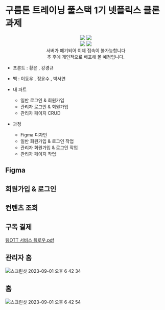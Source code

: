 # 구름톤 트레이닝 풀스택 1기 넷플릭스 클론 과제


<div align="center">
  <img src="https://img.shields.io/badge/React-61DAFB?style=for-the-badge&logo=React&logoColor=white"/>
  <img src="https://img.shields.io/badge/JavaScript-F7DF1E?style=for-the-badge&logo=JavaScript&logoColor=white"/>  
   <br/>
  <img src="https://img.shields.io/badge/React Router-CA4245?style=for-the-badge&logo=React Router&logoColor=white"/>  
  <img src="https://img.shields.io/badge/Tailwind%20CSS-38B2AC?style=for-the-badge&logo=Tailwind%20CSS&logoColor=white"/>
  <br/>
  서버가 폐기되어 이제 접속이 불가능합니다
<br/>
  추 후에 개인적으로 배포해 볼 예정입니다.
</div>

- 프론트 : 황윤 , 강경규
- 백 : 이동우 , 정윤수 , 박서연

- 내 파트
  - 일반 로그인 & 회원가입
  - 관리자 로그인 & 회원가입
  - 관리자 페이지 CRUD

- 과정
  - Figma 디자인
  - 일반 회원가입 & 로그인 작업
  - 관리자 회원가입 & 로그인 작업
  - 관리자 페이지 작업

## Figma
 
## 회원가입 & 로그인

## 컨텐츠 조회

## 구독 결제








[팀OTT 서비스 플로우.pdf](https://github.com/ganggyunggyu/hongflix/files/12496617/OTT.pdf)

## 관리자 홈
![스크린샷 2023-09-01 오후 6 42 34](https://github.com/ganggyunggyu/hongflix/assets/56907263/91733a27-fbcb-4607-a4a4-a03e703128e8)
## 홈
![스크린샷 2023-09-01 오후 6 42 54](https://github.com/ganggyunggyu/hongflix/assets/56907263/63ce0913-7cae-4429-ad0c-4f485d3ce370)
